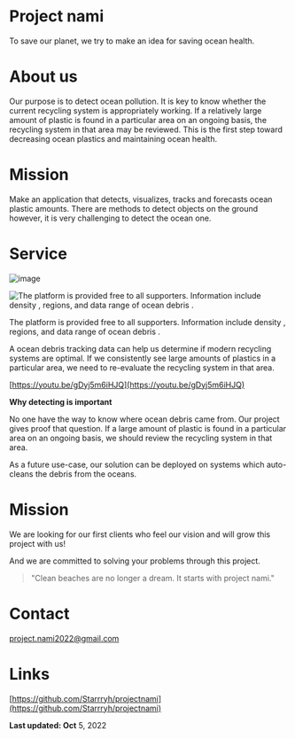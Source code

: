 # Project nami

To save our planet, we try to make an idea for saving ocean health.

# About us

Our purpose is to detect ocean pollution. It is key to know whether the current recycling system is appropriately working. If a relatively large amount of plastic is found in a particular area on an ongoing basis, the recycling system in that area may be reviewed. This is the first step toward decreasing ocean plastics and maintaining ocean health.

# Mission

Make an application that detects, visualizes, tracks and forecasts ocean plastic amounts. There are methods to detect objects on the ground however, it is very challenging to detect the ocean one.

# Service
![image](https://github.com/user-attachments/assets/6cf6cfe2-95e5-4f3d-84c4-e2aad0504c60)

![The platform is provided free to all supporters.  Information include density , regions, and data range of ocean debris .](2022-10-05_21h41_15.png)

The platform is provided free to all supporters.  Information include density , regions, and data range of ocean debris .

A ocean debris tracking data can help us determine if modern recycling systems are optimal.
If we consistently see large amounts of plastics in a particular area, we need to re-evaluate the recycling system in that area.

[https://youtu.be/gDyj5m6iHJQ](https://youtu.be/gDyj5m6iHJQ)

**Why detecting is important** 

No one have the way to know where ocean debris came from. Our project gives proof that question. If a large amount of plastic is found in a particular area on an ongoing basis, we should review the recycling system in that area.

As a future use-case, our solution can be deployed on systems which auto-cleans the debris from the oceans.

# Mission

We are looking for our first clients who feel our vision and will grow this project with us!

And we are committed to solving your problems through this project.

> "Clean beaches are no longer a dream. It starts with project nami."
> 

# Contact

[project.nami2022@gmail.com](mailto:project.nami2022@gmail.com)

# Links

[](https://www.linkedin.com/company/project-nami/)

[https://github.com/Starrryh/projectnami](https://github.com/Starrryh/projectnami)

**Last updated: Oct** 5, 2022

